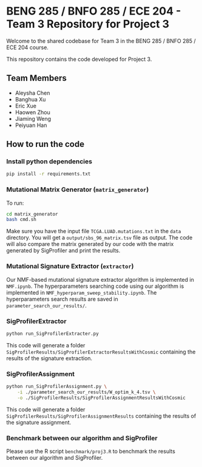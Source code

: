 # BENG 285 / BNFO 285 / ECE 204 - Team 3 Repository for Project 3

Welcome to the shared codebase for Team 3 in the BENG 285 / BNFO 285 / ECE 204 course.

This repository contains the code developed for Project 3.

## Team Members

- Aleysha Chen
- Banghua Xu
- Eric Xue
- Haowen Zhou
- Jiaming Weng
- Peiyuan Han

## How to run the code

### Install python dependencies
```bash
pip install -r requirements.txt
```

### Mutational Matrix Generator (`matrix_generator`)
To run:
```bash
cd matrix_generator
bash cmd.sh
```
Make sure you have the input file `TCGA.LUAD.mutations.txt` in the `data` directory. You will get a `output/sbs_96_matrix.tsv` file as output. The code will also compare the matrix generated by our code with the matrix generated by SigProfiler and print the results.

### Mutational Signature Extractor (`extractor`)
Our NMF-based mutational signature extractor algorithm is implemented in `NMF.ipynb`. The hyperparameters searching code using our algorithm is implemented in `NMF_hyperparam_sweep_stability.ipynb`. The hyperparameters search results are saved in `parameter_search_our_results/`.

### SigProfilerExtractor
```bash
python run_SigProfilerExtracter.py
```
This code will generate a folder `SigProfilerResults/SigProfilerExtractorResultsWithCosmic` containing the results of the signature extraction.

### SigProfilerAssignment
```bash
python run_SigProfilerAssignment.py \
    -i ./parameter_search_our_results/W_optim_k_4.tsv \
    -o ./SigProfilerResults/SigProfilerAssignmentResultsWithCosmic
```
This code will generate a folder `SigProfilerResults/SigProfilerAssignmentResults` containing the results of the signature assignment.

### Benchmark between our algorithm and SigProfiler
Please use the R script `benchmark/proj3.R` to benchmark the results between our algorithm and SigProfiler.